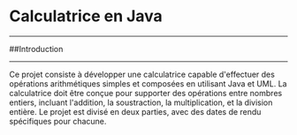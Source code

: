 # Calculatrice en Java
***
##Introduction
*** 
Ce projet consiste à développer une calculatrice capable d'effectuer des opérations arithmétiques simples et composées en utilisant Java et UML. La calculatrice doit être conçue pour supporter des opérations entre nombres entiers, incluant l'addition, la soustraction, la multiplication, et la division entière. Le projet est divisé en deux parties, avec des dates de rendu spécifiques pour chacune.
